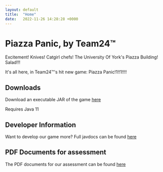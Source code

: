 ```yaml
---
layout: default
title:  "Home"
date:   2022-11-26 14:28:28 +0000
---
```

# Piazza Panic, by Team24™

Excitement! Knives! Catgirl chefs! The University Of York's Piazza Building! Salad!!!

It's all here, in Team24™'s hit new game: Piazza Panic!1!!1!!!!

## Downloads 

Download an executable JAR of the game  [here](./desktop-1.0.jar)

Requires Java 11

## Developer Information

Want to develop our game more? Full javdocs can be found  [here](./javadoc.zip)

## PDF Documents for assessment

The PDF documents for our assessment can be found [here](./javadoc.zip)